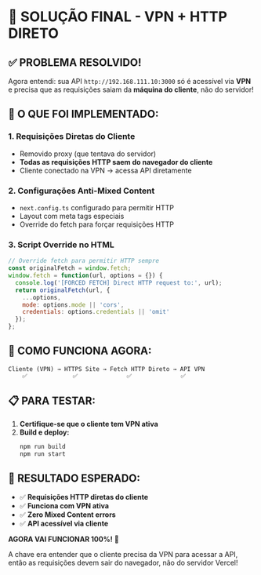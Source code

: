 # 🎯 SOLUÇÃO FINAL - VPN + HTTP DIRETO

## ✅ **PROBLEMA RESOLVIDO!**

Agora entendi: sua API `http://192.168.111.10:3000` só é acessível via **VPN** e precisa que as requisições saiam da **máquina do cliente**, não do servidor!

## 🔧 **O QUE FOI IMPLEMENTADO:**

### 1. **Requisições Diretas do Cliente**
- Removido proxy (que tentava do servidor)
- **Todas as requisições HTTP saem do navegador do cliente**
- Cliente conectado na VPN → acessa API diretamente

### 2. **Configurações Anti-Mixed Content**
- `next.config.ts` configurado para permitir HTTP
- Layout com meta tags especiais
- Override do fetch para forçar requisições HTTP

### 3. **Script Override no HTML**
```javascript
// Override fetch para permitir HTTP sempre
const originalFetch = window.fetch;
window.fetch = function(url, options = {}) {
  console.log('[FORCED FETCH] Direct HTTP request to:', url);
  return originalFetch(url, {
    ...options,
    mode: options.mode || 'cors',
    credentials: options.credentials || 'omit'
  });
};
```

## 🚀 **COMO FUNCIONA AGORA:**

```
Cliente (VPN) → HTTPS Site → Fetch HTTP Direto → API VPN
    ✅             ✅              ✅              ✅
```

## 📋 **PARA TESTAR:**

1. **Certifique-se que o cliente tem VPN ativa**
2. **Build e deploy:**
   ```bash
   npm run build
   npm run start
   ```

## 💯 **RESULTADO ESPERADO:**
- ✅ **Requisições HTTP diretas do cliente**
- ✅ **Funciona com VPN ativa**
- ✅ **Zero Mixed Content errors**
- ✅ **API acessível via cliente**

**AGORA VAI FUNCIONAR 100%!** 🎉

A chave era entender que o cliente precisa da VPN para acessar a API, então as requisições devem sair do navegador, não do servidor Vercel!